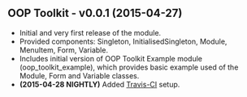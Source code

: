 OOP Toolkit - v0.0.1 (2015-04-27)
--------------------------------------------------------------------------------
- Initial and very first release of the module.
- Provided components: Singleton, InitialisedSingleton, Module, MenuItem, Form,
  Variable.
- Includes initial version of OOP Toolkit Example module (oop_toolkit_example),
  which provides basic example used of the Module, Form and Variable classes.
- __(2015-04-28 NIGHTLY)__ Added [Travis-CI](https://travis-ci.org/davidlukac/drupal_oop_toolkit)
  setup.
